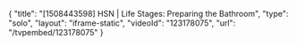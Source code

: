{
    "title": "[1508443598] HSN | Life Stages: Preparing the Bathroom",
    "type": "solo",
    "layout": "iframe-static",
    "videoId": "123178075",
    "url": "\/tvpembed\/123178075"
}